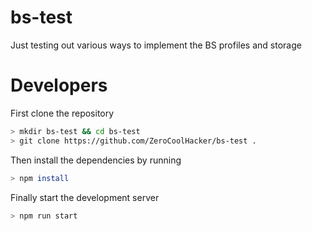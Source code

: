 # bs-test
Just testing out various ways to implement the BS profiles and storage

# Developers
First clone the repository
```bash
> mkdir bs-test && cd bs-test
> git clone https://github.com/ZeroCoolHacker/bs-test .
```
Then install the dependencies by running
```bash
> npm install
```
Finally start the development server
```bash
> npm run start
```
